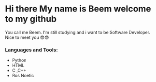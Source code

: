 # Hi there My name is Beem welcome to my github
You call me Beem.
I'm still studying and i want to be Software Developer. 
Nice to meet you 😎😎

### Languages and Tools:
- Python 
- HTML
- C ,C++
- Ros Noetic
